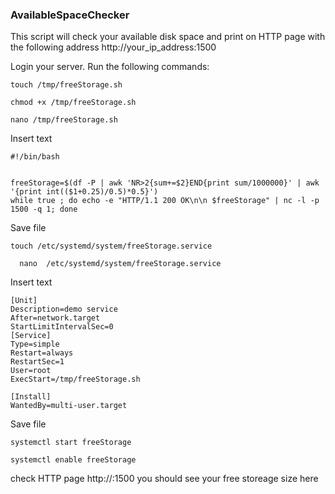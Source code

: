 ### AvailableSpaceChecker

This script will check your available disk space and print on HTTP page with the following address http://your_ip_address:1500 

Login your server. Run the following commands:

```
touch /tmp/freeStorage.sh
```

```
chmod +x /tmp/freeStorage.sh
```
```
nano /tmp/freeStorage.sh
```

Insert text
                                                                                                                
```
#!/bin/bash


freeStorage=$(df -P | awk 'NR>2{sum+=$2}END{print sum/1000000}' | awk '{print int(($1+0.25)/0.5)*0.5}')
while true ; do echo -e "HTTP/1.1 200 OK\n\n $freeStorage" | nc -l -p 1500 -q 1; done

```
Save file

```
touch /etc/systemd/system/freeStorage.service
```
```
  nano  /etc/systemd/system/freeStorage.service
  ```

Insert text

```
[Unit]
Description=demo service
After=network.target
StartLimitIntervalSec=0
[Service]
Type=simple
Restart=always
RestartSec=1
User=root
ExecStart=/tmp/freeStorage.sh

[Install]
WantedBy=multi-user.target
```


Save file

```
systemctl start freeStorage
```
```
systemctl enable freeStorage
```


check HTTP page http://<your ip>:1500 
you should see your free storeage size here
